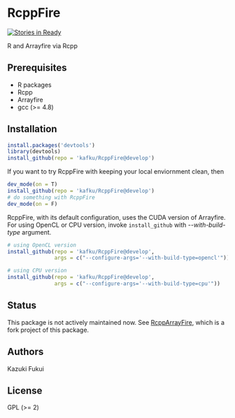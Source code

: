 # RcppFire
[![Stories in Ready](https://badge.waffle.io/kafku/RcppFire.svg?label=ready&title=Ready)](http://waffle.io/kafku/RcppFire)

R and Arrayfire via Rcpp

## Prerequisites

- R packages
 - Rcpp
- Arrayfire
- gcc (>= 4.8)

## Installation
```R
install.packages('devtools')
library(devtools)
install_github(repo = 'kafku/RcppFire@develop')
```
If you want to try RcppFire with keeping your
local enviornment clean, then
```R
dev_mode(on = T)
install_github(repo = 'kafku/RcppFire@develop')
# do something with RcppFire
dev_mode(on = F)
```
RcppFire, with its default configuration, uses 
the CUDA version of Arrayfire. For using OpenCL or CPU version, 
invoke `install_github` with _--with-build-type_ argument.
```R
# using OpenCL version
install_github(repo = 'kafku/RcppFire@develop',
               args = c("--configure-args='--with-build-type=opencl'"))

# using CPU version
install_github(repo = 'kafku/RcppFire@develop',
               args = c("--configure-args='--with-build-type=cpu'"))
```

## Status

This package is not actively maintained now. See [RcppArrayFire](https://github.com/daqana/rcpparrayfire), which is a fork project of this package.

## Authors

Kazuki Fukui

## License

GPL (>= 2)
